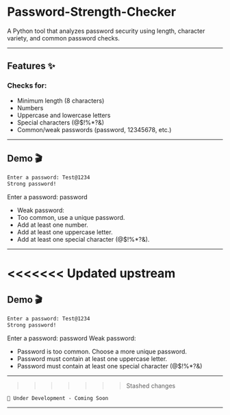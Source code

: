 # Password-Strength-Checker

A Python tool that analyzes password security using length, character variety, and common password checks.

---

## Features ✨

### Checks for:

- Minimum length (8 characters)
- Numbers
- Uppercase and lowercase letters
- Special characters (@$!%\*?&)
- Common/weak passwords (password, 12345678, etc.)

---

## Demo 🎬

```bash
Enter a password: Test@1234
Strong password!
```

Enter a password: password

- Weak password:
- Too common, use a unique password.
- Add at least one number.
- Add at least one uppercase letter.
- Add at least one special character (@$!%\*?&).

---

<<<<<<< Updated upstream
=======
## Demo 🎬

```bash
Enter a password: Test@1234
Strong password!
```
Enter a password: password
Weak password:
  - Password is too common. Choose a more unique password.
  - Password must contain at least one uppercase letter.
  - Password must contain at least one special character (@$!%*?&)

---
>>>>>>> Stashed changes
```
🚧 Under Development - Coming Soon
```
---
